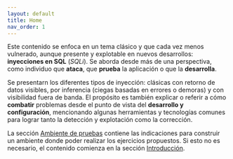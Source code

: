 ```yaml
---
layout: default
title: Home
nav_order: 1
---
```


Este contenido se enfoca en un tema clásico y que cada vez menos vulnerado, aunque presente y explotable en nuevos desarrollos: **inyecciones en SQL** (*SQLi*). Se aborda desde más de una perspectiva, como individuo que **ataca**, que **prueba** la aplicación o que la **desarrolla**.

Se presentarn los diferentes tipos de inyección: clásicas con retorno de datos visibles, por inferencia (ciegas basadas en errores o demoras) y con visibilidad fuera de banda. El propósito es también explicar o referir a cómo **combatir** problemas desde el punto de vista del **desarrollo y configuración**, mencionando algunas herramientas y tecnologías comunes para lograr tanto la detección y explotación como la corrección.

La sección [Ambiente de pruebas](environment.md) contiene las indicaciones para construir un ambiente donde poder realizar los ejercicios propuestos. Si esto no es necesario, el contenido comienza en la sección [Introducción](introduction.md).
